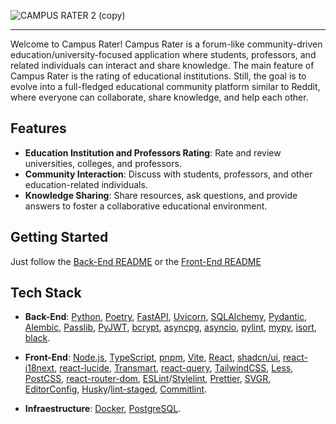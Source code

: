 ![CAMPUS RATER 2 (copy)](https://github.com/ViniciusNyp/campus-rater/assets/88608411/e66f3b2e-e8fc-4ae7-9570-e11cbd725ff2)

----

Welcome to Campus Rater! Campus Rater is a forum-like community-driven education/university-focused application where students, professors, and related individuals can interact and share knowledge. The main feature of Campus Rater is the rating of educational institutions. Still, the goal is to evolve into a full-fledged educational community platform similar to Reddit, where everyone can collaborate, share knowledge, and help each other.

## Features

- **Education Institution and Professors Rating**: Rate and review universities, colleges, and professors.
- **Community Interaction**: Discuss with students, professors, and other education-related individuals.
- **Knowledge Sharing**: Share resources, ask questions, and provide answers to foster a collaborative educational environment.

## Getting Started
 Just follow the [Back-End README](./backend/README.md) or the [Front-End README](./frontend/README.md)

## Tech Stack

- **Back-End**: [Python](https://www.python.org/), [Poetry](https://python-poetry.org/), [FastAPI](https://fastapi.tiangolo.com/), [Uvicorn](https://www.uvicorn.org/), [SQLAlchemy](https://www.sqlalchemy.org/), [Pydantic](https://pydantic-docs.helpmanual.io/), [Alembic](https://alembic.sqlalchemy.org/), [Passlib](https://passlib.readthedocs.io/), [PyJWT](https://pyjwt.readthedocs.io/), [bcrypt](https://pypi.org/project/bcrypt/), [asyncpg](https://magicstack.github.io/asyncpg/), [asyncio](https://docs.python.org/3/library/asyncio.html), [pylint](https://pylint.pycqa.org/), [mypy](http://mypy-lang.org/), [isort](https://pycqa.github.io/isort/), [black](https://black.readthedocs.io/).

- **Front-End**: [Node.js](https://nodejs.org/), [TypeScript](https://www.typescriptlang.org/), [pnpm](https://pnpm.io/), [Vite](https://vitejs.dev/), [React](https://react.dev/), [shadcn/ui](https://ui.shadcn.dev/), [react-i18next](https://react.i18next.com/), [react-lucide](https://lucide.dev/docs/lucide-react), [Transmart](https://transmart.com/), [react-query](https://react-query.tanstack.com/), [TailwindCSS](https://tailwindcss.com/), [Less](https://lesscss.org/), [PostCSS](https://postcss.org/), [react-router-dom](https://reactrouter.com/en/main), [ESLint](https://eslint.org/)/[Stylelint](https://stylelint.io/), [Prettier](https://prettier.io/), [SVGR](https://react-svgr.com/), [EditorConfig](https://editorconfig.org/), [Husky](https://typicode.github.io/husky/)/[lint-staged](https://github.com/okonet/lint-staged), [Commitlint](https://commitlint.js.org/).

- **Infraestructure**: [Docker](https://www.docker.com/), [PostgreSQL](https://www.postgresql.org/).

